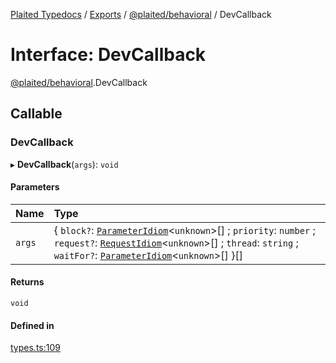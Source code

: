 [Plaited Typedocs](../README.md) / [Exports](../modules.md) / [@plaited/behavioral](../modules/plaited_behavioral.md) / DevCallback

# Interface: DevCallback

[@plaited/behavioral](../modules/plaited_behavioral.md).DevCallback

## Callable

### DevCallback

▸ **DevCallback**(`args`): `void`

#### Parameters

| Name | Type |
| :------ | :------ |
| `args` | { `block?`: [`ParameterIdiom`](../modules/plaited_behavioral.md#parameteridiom)<`unknown`\>[] ; `priority`: `number` ; `request?`: [`RequestIdiom`](../modules/plaited_behavioral.md#requestidiom)<`unknown`\>[] ; `thread`: `string` ; `waitFor?`: [`ParameterIdiom`](../modules/plaited_behavioral.md#parameteridiom)<`unknown`\>[]  }[] |

#### Returns

`void`

#### Defined in

[types.ts:109](https://github.com/plaited/plaited/blob/ff359c1/libs/behavioral/src/types.ts#L109)
